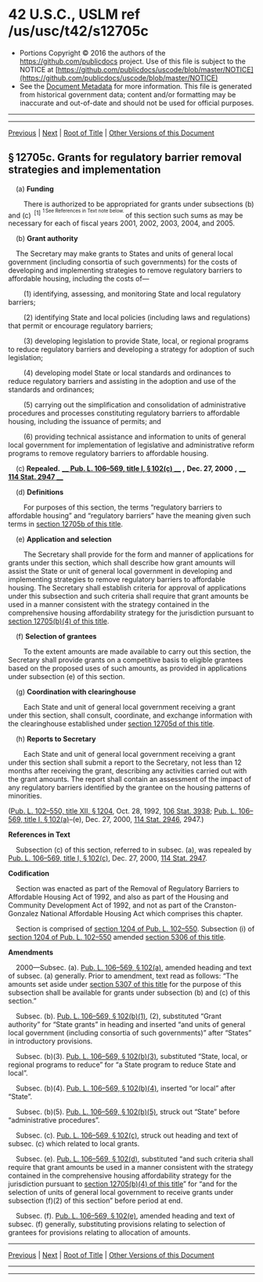 ---
---

# 42 U.S.C., USLM ref /us/usc/t42/s12705c

* Portions Copyright © 2016 the authors of the https://github.com/publicdocs project.
  Use of this file is subject to the NOTICE at [https://github.com/publicdocs/uscode/blob/master/NOTICE](https://github.com/publicdocs/uscode/blob/master/NOTICE)
* See the [Document Metadata](././../../../../..//README.md) for more information.
  This file is generated from historical government data; content and/or formatting may be inaccurate and out-of-date and should not be used for official purposes.

----------
----------

[Previous](./../../../../..//us/usc/t42/ch130/schI/m__us_usc_t42_s12705b.md) | [Next](./../../../../..//us/usc/t42/ch130/schI/m__us_usc_t42_s12705d.md) | [Root of Title](./../../../../../) | [Other Versions of this Document](https://publicdocs.github.io/go/links?ns=uslm&ref=%2Fus%2Fusc%2Ft42%2Fs12705c)

## § 12705c. Grants for regulatory barrier removal strategies and implementation

    (a) __Funding__ 

        There is authorized to be appropriated for grants under subsections (b) and (c)  <sup>\[1\]</sup>  <sup><sup> 1 See References in Text note below. </sup></sup>  of this section such sums as may be necessary for each of fiscal years 2001, 2002, 2003, 2004, and 2005.

    (b) __Grant authority__ 

    The Secretary may make grants to States and units of general local government (including consortia of such governments) for the costs of developing and implementing strategies to remove regulatory barriers to affordable housing, including the costs of—

        (1) identifying, assessing, and monitoring State and local regulatory barriers;

        (2) identifying State and local policies (including laws and regulations) that permit or encourage regulatory barriers;

        (3) developing legislation to provide State, local, or regional programs to reduce regulatory barriers and developing a strategy for adoption of such legislation;

        (4) developing model State or local standards and ordinances to reduce regulatory barriers and assisting in the adoption and use of the standards and ordinances;

        (5) carrying out the simplification and consolidation of administrative procedures and processes constituting regulatory barriers to affordable housing, including the issuance of permits; and

        (6) providing technical assistance and information to units of general local government for implementation of legislative and administrative reform programs to remove regulatory barriers to affordable housing.

    (c) __Repealed.__  __[__  __Pub. L. 106–569, title I, § 102(c)__  __][/us/pl/106/569/s102/c]__  __,__  __Dec. 27, 2000__  __,__  __[__  __114 Stat. 2947__  __][/us/stat/114/2947]__ 

    (d) __Definitions__ 

        For purposes of this section, the terms “regulatory barriers to affordable housing” and “regulatory barriers” have the meaning given such terms in [section 12705b of this title][/us/usc/t42/s12705b].

    (e) __Application and selection__ 

        The Secretary shall provide for the form and manner of applications for grants under this section, which shall describe how grant amounts will assist the State or unit of general local government in developing and implementing strategies to remove regulatory barriers to affordable housing. The Secretary shall establish criteria for approval of applications under this subsection and such criteria shall require that grant amounts be used in a manner consistent with the strategy contained in the comprehensive housing affordability strategy for the jurisdiction pursuant to [section 12705(b)(4) of this title][/us/usc/t42/s12705/b/4].

    (f) __Selection of grantees__ 

        To the extent amounts are made available to carry out this section, the Secretary shall provide grants on a competitive basis to eligible grantees based on the proposed uses of such amounts, as provided in applications under subsection (e) of this section.

    (g) __Coordination with clearinghouse__ 

        Each State and unit of general local government receiving a grant under this section, shall consult, coordinate, and exchange information with the clearinghouse established under [section 12705d of this title][/us/usc/t42/s12705d].

    (h) __Reports to Secretary__ 

        Each State and unit of general local government receiving a grant under this section shall submit a report to the Secretary, not less than 12 months after receiving the grant, describing any activities carried out with the grant amounts. The report shall contain an assessment of the impact of any regulatory barriers identified by the grantee on the housing patterns of minorities.

([Pub. L. 102–550, title XII, § 1204][/us/pl/102/550/s1204], Oct. 28, 1992, [106 Stat. 3938][/us/stat/106/3938]; [Pub. L. 106–569, title I, § 102(a)][/us/pl/106/569/s102/a]–(e), Dec. 27, 2000, [114 Stat. 2946][/us/stat/114/2946], 2947.)

 __References in Text__ 

    Subsection (c) of this section, referred to in subsec. (a), was repealed by [Pub. L. 106–569, title I, § 102(c)][/us/pl/106/569/s102/c], Dec. 27, 2000, [114 Stat. 2947][/us/stat/114/2947].

 __Codification__ 

    Section was enacted as part of the Removal of Regulatory Barriers to Affordable Housing Act of 1992, and also as part of the Housing and Community Development Act of 1992, and not as part of the Cranston-Gonzalez National Affordable Housing Act which comprises this chapter.

    Section is comprised of [section 1204 of Pub. L. 102–550][/us/pl/102/550/s1204]. Subsection (i) of [section 1204 of Pub. L. 102–550][/us/pl/102/550/s1204] amended [section 5306 of this title][/us/usc/t42/s5306].

 __Amendments__ 

    2000—Subsec. (a). [Pub. L. 106–569, § 102(a)][/us/pl/106/569/s102/a], amended heading and text of subsec. (a) generally. Prior to amendment, text read as follows: “The amounts set aside under [section 5307 of this title][/us/usc/t42/s5307] for the purpose of this subsection shall be available for grants under subsection (b) and (c) of this section.”

    Subsec. (b). [Pub. L. 106–569, § 102(b)(1)][/us/pl/106/569/s102/b/1], (2), substituted “Grant authority” for “State grants” in heading and inserted “and units of general local government (including consortia of such governments)” after “States” in introductory provisions.

    Subsec. (b)(3). [Pub. L. 106–569, § 102(b)(3)][/us/pl/106/569/s102/b/3], substituted “State, local, or regional programs to reduce” for “a State program to reduce State and local”.

    Subsec. (b)(4). [Pub. L. 106–569, § 102(b)(4)][/us/pl/106/569/s102/b/4], inserted “or local” after “State”.

    Subsec. (b)(5). [Pub. L. 106–569, § 102(b)(5)][/us/pl/106/569/s102/b/5], struck out “State” before “administrative procedures”.

    Subsec. (c). [Pub. L. 106–569, § 102(c)][/us/pl/106/569/s102/c], struck out heading and text of subsec. (c) which related to local grants.

    Subsec. (e). [Pub. L. 106–569, § 102(d)][/us/pl/106/569/s102/d], substituted “and such criteria shall require that grant amounts be used in a manner consistent with the strategy contained in the comprehensive housing affordability strategy for the jurisdiction pursuant to [section 12705(b)(4) of this title][/us/usc/t42/s12705/b/4]” for “and for the selection of units of general local government to receive grants under subsection (f)(2) of this section” before period at end.

    Subsec. (f). [Pub. L. 106–569, § 102(e)][/us/pl/106/569/s102/e], amended heading and text of subsec. (f) generally, substituting provisions relating to selection of grantees for provisions relating to allocation of amounts.

----------

[Previous](./../../../../..//us/usc/t42/ch130/schI/m__us_usc_t42_s12705b.md) | [Next](./../../../../..//us/usc/t42/ch130/schI/m__us_usc_t42_s12705d.md) | [Root of Title](./../../../../../) | [Other Versions of this Document](https://publicdocs.github.io/go/links?ns=uslm&ref=%2Fus%2Fusc%2Ft42%2Fs12705c)

----------
----------

[/us/pl/106/569/s102/c]: https://publicdocs.github.io/go/links?ns=uslm&ref=%2Fus%2Fpl%2F106%2F569%2Fs102%2Fc
[/us/stat/114/2947]: https://publicdocs.github.io/go/links?ns=uslm&ref=%2Fus%2Fstat%2F114%2F2947
[/us/usc/t42/s12705b]: https://publicdocs.github.io/go/links?ns=uslm&ref=%2Fus%2Fusc%2Ft42%2Fs12705b
[/us/usc/t42/s12705/b/4]: https://publicdocs.github.io/go/links?ns=uslm&ref=%2Fus%2Fusc%2Ft42%2Fs12705%2Fb%2F4
[/us/usc/t42/s12705d]: https://publicdocs.github.io/go/links?ns=uslm&ref=%2Fus%2Fusc%2Ft42%2Fs12705d
[/us/pl/102/550/s1204]: https://publicdocs.github.io/go/links?ns=uslm&ref=%2Fus%2Fpl%2F102%2F550%2Fs1204
[/us/stat/106/3938]: https://publicdocs.github.io/go/links?ns=uslm&ref=%2Fus%2Fstat%2F106%2F3938
[/us/pl/106/569/s102/a]: https://publicdocs.github.io/go/links?ns=uslm&ref=%2Fus%2Fpl%2F106%2F569%2Fs102%2Fa
[/us/stat/114/2946]: https://publicdocs.github.io/go/links?ns=uslm&ref=%2Fus%2Fstat%2F114%2F2946
[/us/pl/106/569/s102/c]: https://publicdocs.github.io/go/links?ns=uslm&ref=%2Fus%2Fpl%2F106%2F569%2Fs102%2Fc
[/us/stat/114/2947]: https://publicdocs.github.io/go/links?ns=uslm&ref=%2Fus%2Fstat%2F114%2F2947
[/us/pl/102/550/s1204]: https://publicdocs.github.io/go/links?ns=uslm&ref=%2Fus%2Fpl%2F102%2F550%2Fs1204
[/us/pl/102/550/s1204]: https://publicdocs.github.io/go/links?ns=uslm&ref=%2Fus%2Fpl%2F102%2F550%2Fs1204
[/us/usc/t42/s5306]: https://publicdocs.github.io/go/links?ns=uslm&ref=%2Fus%2Fusc%2Ft42%2Fs5306
[/us/pl/106/569/s102/a]: https://publicdocs.github.io/go/links?ns=uslm&ref=%2Fus%2Fpl%2F106%2F569%2Fs102%2Fa
[/us/usc/t42/s5307]: https://publicdocs.github.io/go/links?ns=uslm&ref=%2Fus%2Fusc%2Ft42%2Fs5307
[/us/pl/106/569/s102/b/1]: https://publicdocs.github.io/go/links?ns=uslm&ref=%2Fus%2Fpl%2F106%2F569%2Fs102%2Fb%2F1
[/us/pl/106/569/s102/b/3]: https://publicdocs.github.io/go/links?ns=uslm&ref=%2Fus%2Fpl%2F106%2F569%2Fs102%2Fb%2F3
[/us/pl/106/569/s102/b/4]: https://publicdocs.github.io/go/links?ns=uslm&ref=%2Fus%2Fpl%2F106%2F569%2Fs102%2Fb%2F4
[/us/pl/106/569/s102/b/5]: https://publicdocs.github.io/go/links?ns=uslm&ref=%2Fus%2Fpl%2F106%2F569%2Fs102%2Fb%2F5
[/us/pl/106/569/s102/c]: https://publicdocs.github.io/go/links?ns=uslm&ref=%2Fus%2Fpl%2F106%2F569%2Fs102%2Fc
[/us/pl/106/569/s102/d]: https://publicdocs.github.io/go/links?ns=uslm&ref=%2Fus%2Fpl%2F106%2F569%2Fs102%2Fd
[/us/usc/t42/s12705/b/4]: https://publicdocs.github.io/go/links?ns=uslm&ref=%2Fus%2Fusc%2Ft42%2Fs12705%2Fb%2F4
[/us/pl/106/569/s102/e]: https://publicdocs.github.io/go/links?ns=uslm&ref=%2Fus%2Fpl%2F106%2F569%2Fs102%2Fe


